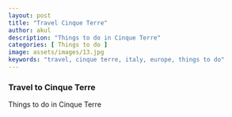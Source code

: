 ```yaml
---
layout: post
title: "Travel Cinque Terre"
author: akul
description: "Things to do in Cinque Terre"
categories: [ Things to do ]
image: assets/images/13.jpg
keywords: "travel, cinque terre, italy, europe, things to do"
---
```


### Travel to Cinque Terre

Things to do in Cinque Terre